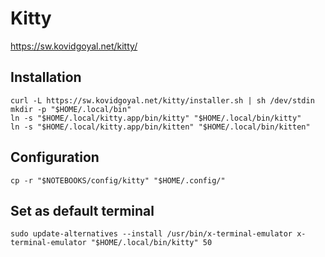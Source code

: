 # Kitty

https://sw.kovidgoyal.net/kitty/

## Installation

```shell:terminal
curl -L https://sw.kovidgoyal.net/kitty/installer.sh | sh /dev/stdin
mkdir -p "$HOME/.local/bin"
ln -s "$HOME/.local/kitty.app/bin/kitty" "$HOME/.local/bin/kitty"
ln -s "$HOME/.local/kitty.app/bin/kitten" "$HOME/.local/bin/kitten"
```

## Configuration

```shell:terminal
cp -r "$NOTEBOOKS/config/kitty" "$HOME/.config/"
```

## Set as default terminal

```shell:terminal
sudo update-alternatives --install /usr/bin/x-terminal-emulator x-terminal-emulator "$HOME/.local/bin/kitty" 50
```

